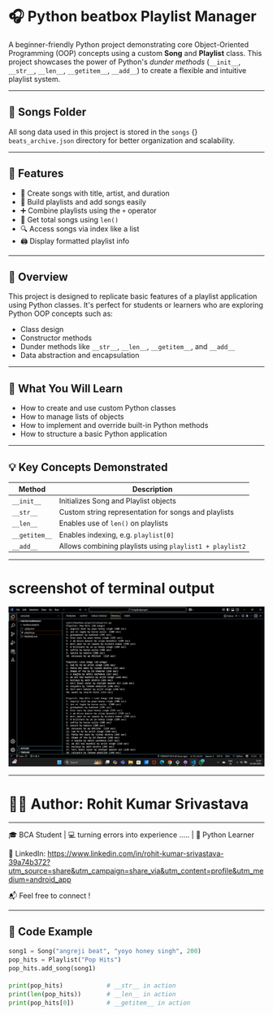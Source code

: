 # 🎧 Python beatbox Playlist Manager

A beginner-friendly Python project demonstrating core Object-Oriented Programming (OOP) concepts using a custom **Song** and **Playlist** class. This project showcases the power of Python's *dunder methods* (`__init__`, `__str__`, `__len__`, `__getitem__`, `__add__`) to create a flexible and intuitive playlist system.

---
## 🎵 Songs Folder

All song data used in this project is stored in the `songs` {} `beats_archive.json` directory for better organization and scalability.

---

## 📌 Features

- 🎵 Create songs with title, artist, and duration
- 📂 Build playlists and add songs easily
- ➕ Combine playlists using the `+` operator
- 🔢 Get total songs using `len()`
- 🔍 Access songs via index like a list
- 🖨️ Display formatted playlist info

---
## 📌 Overview

This project is designed to replicate basic features of a playlist application using Python classes. It's perfect for students or learners who are exploring Python OOP concepts such as:

- Class design
- Constructor methods
- Dunder methods like `__str__`, `__len__`, `__getitem__`, and `__add__`
- Data abstraction and encapsulation

---

## 🧠 What You Will Learn

- How to create and use custom Python classes
- How to manage lists of objects
- How to implement and override built-in Python methods
- How to structure a basic Python application
---

## 💡 Key Concepts Demonstrated

| Method        | Description                                                |
|---------------|------------------------------------------------------------|
| `__init__`    | Initializes Song and Playlist objects                      |
| `__str__`     | Custom string representation for songs and playlists       |
| `__len__`     | Enables use of `len()` on playlists                        |
| `__getitem__` | Enables indexing, e.g. `playlist[0]`                        |
| `__add__`     | Allows combining playlists using `playlist1 + playlist2`   |

---

# screenshot of terminal output

![Terminal Output](terminal-output.png)

---

# 👨‍💻 Author: Rohit Kumar Srivastava
---

🎓 BCA Student | 💻 turning errors into experience ..... | 🧠 Python Learner

🔗 LinkedIn: https://www.linkedin.com/in/rohit-kumar-srivastava-39a74b372?utm_source=share&utm_campaign=share_via&utm_content=profile&utm_medium=android_app

📬 Feel free to connect !


---

## 🧾 Code Example

```python
song1 = Song("angreji beat", "yoyo honey singh", 200)
pop_hits = Playlist("Pop Hits")
pop_hits.add_song(song1)

print(pop_hits)            # __str__ in action
print(len(pop_hits))       # __len__ in action
print(pop_hits[0])         # __getitem__ in action







